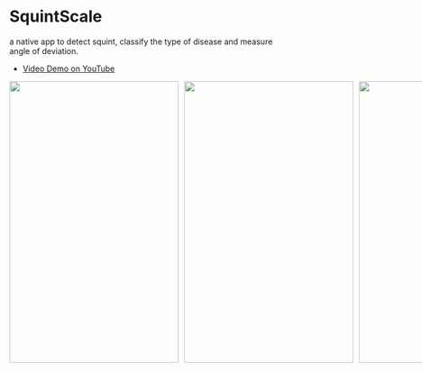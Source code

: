 # SquintScale
a native app to detect squint, classify the type of disease and measure angle of deviation.

- [Video Demo on YouTube](https://www.youtube.com/shorts/1GRv9egegAw)
  
<div style='display:flex; align-items:center; gap: 10px;' align='center'>

<img src="https://github.com/user-attachments/assets/e5d7984f-853f-4d31-92a3-b51bd3994361" width="300px" height="500px" />
<a href="#">

<img src="https://github.com/user-attachments/assets/65840b2f-439a-4d76-b8e8-c95c0b2045ad" width="300px" height="500px" />
<a href="#">

<img src="https://github.com/user-attachments/assets/d7ad2b32-a81f-453a-82cb-fb4eae86c31b" width="300px" height="500px" />
<a href="#">
</div>
